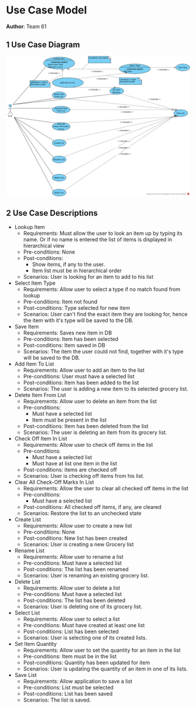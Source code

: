 # Use Case Model

**Author**: Team 61

## 1 Use Case Diagram
![image of design 1](./use-case-diagram.png)

## 2 Use Case Descriptions

- Lookup Item
    - Requirements: Must allow the user to look an item up by typing its name. Or if no name is entered the list of items is displayed in hierarchical view
    - Pre-conditions: None
    - Post-conditions: 
        - Show items, if any to the user.
        - Item list must be in hierarchical order
    - Scenarios: User is looking for an item to add to his list
- Select Item Type
    - Requirements: Allow user to select a type if no match found from lookup
    - Pre-conditions: Item not found
    - Post-conditions: Type selected for new item
    - Scenarios: User can't find the exact item they are looking for, hence the item with it's type will be saved to the DB.
- Save Item
    - Requirements: Saves new item in DB
    - Pre-conditions: Item has been selected
    - Post-conditions: Item saved in DB
    - Scenarios: The item the user could not find, together with it's type will be saved to the DB.
- Add Item To List
    - Requirements: Allow user to add an item to the list
    - Pre-conditions: User must have a selected list
    - Post-conditions: Item has been added to the list
    - Scenarios: The user is adding a new item to its selected grocery list.
- Delete Item From List
    - Requirements: Allow user to delete an item from the list
    - Pre-conditions: 
        - Must have a selected list
        - Item must be present in the list
    - Post-conditions: Item has been deleted from the list
    - Scenarios: The user is deleting an item from its grocery list.
- Check Off Item In List
    - Requirements: Allow user to check off items in the list
    - Pre-conditions: 
        - Must have a selected list
        - Must have at list one item in the list
    - Post-conditions: items are checked off
    - Scenarios: User is checking off items from his list.
- Clear All Check-Off Marks In List
    - Requirements: Allow the user to clear all checked off items in the list
    - Pre-conditions: 
        - Must have a selected list
    - Post-conditions: All checked off items, if any, are cleared
    - Scenarios: Restore the list to an unchecked state
- Create List
    - Requirements: Allow user to create a new list
    - Pre-conditions: None
    - Post-conditions: New list has been created
    - Scenarios: User is creating a new Grocery list
- Rename List
    - Requirements: Allow user to rename a list
    - Pre-conditions: Must have a selected list
    - Post-conditions: The list has been renamed
    - Scenarios: User is renaming an existing grocery list.
- Delete List
    - Requirements: Allow user to delete a list 
    - Pre-conditions: Must have a selected list
    - Post-conditions: The list has been deleted
    - Scenarios: User is deleting one of its grocery list.
- Select List
    - Requirements: Allow user to select a list
    - Pre-conditions: Must have created at least one list
    - Post-conditions: List has been selected
    - Scenarios: User is selecting one of its created lists.
- Set Item Quantity
    - Requirements: Allow user to set the quantity for an item in the list
    - Pre-conditions: Item must be in the list
    - Post-conditions: Quantity has been updated for item
    - Scenarios: User is updating the quantity of an item in one of its lists.
- Save List
    - Requirements: Allow application to save a list
    - Pre-conditions: List must be selected
    - Post-conditions: List has been saved
    - Scenarios: The list is saved.
